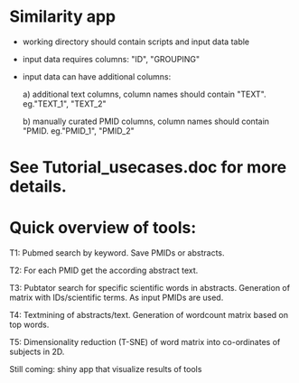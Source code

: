 # Similarity app

- working directory should contain scripts and input data table 
- input data requires columns: "ID", "GROUPING"
- input data can have additional columns: 

    a) additional text columns, column names should contain "TEXT". eg."TEXT_1", "TEXT_2"
    
    b) manually curated PMID columns, column names should contain "PMID. eg."PMID_1", "PMID_2" 

# See Tutorial_usecases.doc for more details.
# Quick overview of tools:
 T1: Pubmed search by keyword. Save PMIDs or abstracts.

 T2: For each PMID get the according abstract text.

 T3: Pubtator search for specific scientific words in abstracts. Generation of matrix with IDs/scientific terms. As input PMIDs are used.

 T4: Textmining of abstracts/text. Generation of wordcount matrix based on top words. 

 T5: Dimensionality reduction (T-SNE) of word matrix into co-ordinates of subjects in 2D.

 Still coming: shiny app that visualize results of tools
